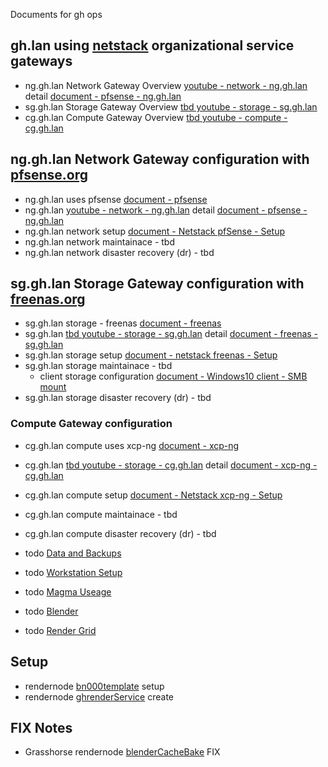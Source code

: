 Documents for gh ops

## gh.lan using [netstack](https://netstack.org/docs) organizational service gateways
- ng.gh.lan Network Gateway Overview [youtube - network - ng.gh.lan](https://youtu.be/HJzfB8MpkJg) detail [document - pfsense - ng.gh.lan](./pfsense/ghlanOverviewDetail)
- sg.gh.lan Storage Gateway Overview [tbd youtube - storage - sg.gh.lan]()
- cg.gh.lan Compute Gateway Overview [tbd youtube - compute - cg.gh.lan]()

## ng.gh.lan Network Gateway configuration with [pfsense.org](https://www.pfsense.org/)
- ng.gh.lan uses pfsense [document - pfsense](./pfsense/)
- ng.gh.lan [youtube - network - ng.gh.lan](https://youtu.be/HJzfB8MpkJg) detail [document - pfsense - ng.gh.lan](./pfsense/ghlanOverviewDetail)
- ng.gh.lan network setup [document - Netstack pfSense - Setup](https://netstack.org/docs/lan/network/pfsense/setup)
- ng.gh.lan network maintainace - tbd
- ng.gh.lan network disaster recovery (dr) - tbd

## sg.gh.lan Storage Gateway configuration with [freenas.org](https://www.freenas.org/) 
- sg.gh.lan storage - freenas [document - freenas](./freeNAS/)
- sg.gh.lan [tbd youtube - storage - sg.gh.lan]() detail [document - freenas - sg.gh.lan](./freeNAS/ghlanStorageOverviewDetail)
- sg.gh.lan storage setup [document - netstack freenas - Setup](https://netstack.org/docs/lan/storage/freenas/setup)
- sg.gh.lan storage maintainace - tbd
    - client storage configuration [document - Windows10 client - SMB mount](https://netstack.org/docs/lan/storage/freenas/setup#windows-10-map-network-drive)
- sg.gh.lan storage disaster recovery (dr) - tbd

### Compute Gateway configuration
- cg.gh.lan compute uses xcp-ng [document - xcp-ng](./xcp-ng/)
- cg.gh.lan [tbd youtube - storage - cg.gh.lan]() detail [document - xcp-ng - cg.gh.lan](./xcp-ng/ghlanComputeOverviewDetail)
- cg.gh.lan compute setup [document - Netstack xcp-ng - Setup](https://netstack.org/docs/lan/compute/xcp-ng/setup)
- cg.gh.lan compute maintainace - tbd
- cg.gh.lan compute disaster recovery (dr) - tbd


- todo [Data and Backups]()
- todo [Workstation Setup]()
- todo [Magma Useage]()
- todo [Blender]()
- todo [Render Grid]()

## Setup
- rendernode [bn000template](bn000template.html) setup
- rendernode [ghrenderService](ghrenderService.html) create

## FIX Notes
- Grasshorse rendernode [blenderCacheBake](blenderCacheBake.html) FIX
